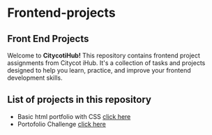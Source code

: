 # Frontend-projects
## Front End Projects
Welcome to **CitycotiHub!** This repository contains frontend project assignments from Citycot iHub. It's a collection of tasks and projects designed to help you learn, practice, and improve your frontend development skills.
## List of projects in this repository
* Basic html portfolio with CSS [click here](https://github.com/NajmaMahadAdam/citycotihub-projects/tree/main/basic%20html%20portfolio%20with%20CSS)
* Portofolio Challenge [click here](https://github.com/NajmaMahadAdam/citycotihub-projects/tree/main/challenge%20one)
